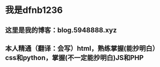 <h1>我是dfnb1236</h1>
<h2>这里是我的博客：blog.5948888.xyz</h2>
<h2>本人精通（翻译：会写）html，熟练掌握(能抄明白）css和python，掌握(不一定能抄明白)JS和PHP</h2>
